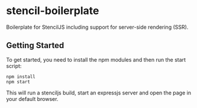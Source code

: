 # stencil-boilerplate

Boilerplate for StencilJS including support for server-side rendering (SSR).

## Getting Started

To get started, you need to install the npm modules and then run the start script:

    npm install
    npm start

This will run a stenciljs build, start an expressjs server and open the page
in your default browser.
